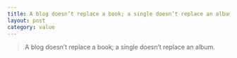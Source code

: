 ```yaml
---
title: A blog doesn’t replace a book; a single doesn’t replace an album.
layout: post
category: value
---
```


> A blog doesn’t replace a book; a single doesn’t replace an album.
